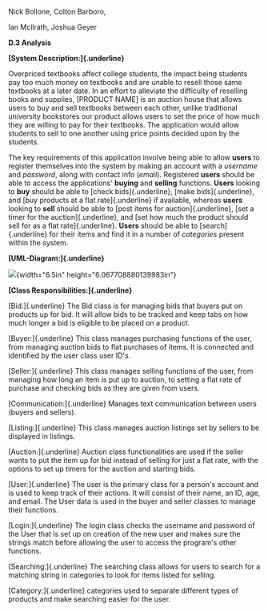 Nick Bollone, Colton Barboro,

Ian Mcllrath, Joshua Geyer

**D.3 Analysis**

**[System Description:]{.underline}**

Overpriced textbooks affect college students, the impact being students
pay too much money on textbooks and are unable to resell those same
textbooks at a later date. In an effort to alleviate the difficulty of
reselling books and supplies, \[PRODUCT NAME\] is an auction house that
allows users to buy and sell textbooks between each other, unlike
traditional university bookstores our product allows users to set the
price of how much they are willing to pay for their textbooks. The
application would allow students to sell to one another using price
points decided upon by the students.

The key requirements of this application involve being able to allow
**users** to register themselves into the system by making an account
with a *username* and *password*, along with contact info (*email*).
Registered **users** should be able to access the applications'
**buying** and **selling** functions. **Users** looking to **buy**
should be able to [check bids]{.underline}, [make bids]{.underline}, and
[buy products at a flat rate]{.underline} if available, whereas
**users** looking to **sell** should be able to [post items for
auction]{.underline}, [set a timer for the auction]{.underline}, and
[set how much the product should sell for as a flat rate]{.underline}.
**Users** should be able to [search]{.underline} for their items and
find it in a number of *categories* present within the system.

**[UML-Diagram:]{.underline}**

![](media/image1.png){width="6.5in" height="6.067708880139983in"}

**[Class Responsibilities:]{.underline}**

[Bid:]{.underline} The Bid class is for managing bids that buyers put on
products up for bid. It will allow bids to be tracked and keep tabs on
how much longer a bid is eligible to be placed on a product.

[Buyer:]{.underline} This class manages purchasing functions of the
user, from managing auction bids to flat purchases of items. It is
connected and identified by the user class user ID's.

[Seller:]{.underline} This class manages selling functions of the user,
from managing how long an item is put up to auction, to setting a flat
rate of purchase and checking bids as they are given from users.

[Communication:]{.underline} Manages text communication between users
(buyers and sellers).

[Listing:]{.underline} This class manages auction listings set by
sellers to be displayed in listings.

[Auction:]{.underline} Auction class functionalities are used if the
seller wants to put the item up for bid instead of selling for just a
flat rate, with the options to set up timers for the auction and
starting bids.

[User:]{.underline} The user is the primary class for a person's account
and is used to keep track of their actions. It will consist of their
name, an ID, age, and email. The User data is used in the buyer and
seller classes to manage their functions.

[Login:]{.underline} The login class checks the username and password of
the User that is set up on creation of the new user and makes sure the
strings match before allowing the user to access the program's other
functions.

[Searching:]{.underline} The searching class allows for users to search
for a matching string in categories to look for items listed for
selling.

[Category:]{.underline} categories used to separate different types of
products and make searching easier for the user.
